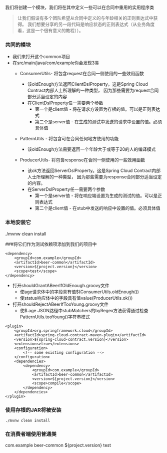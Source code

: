 我们将创建一个模块，我们将在其中定义一些可以在合同中重用的实用程序类

>让我们假设有多个团队希望从合同中定义的与年龄相关的正则表达式中获得。
我们想要分享的另一段代码是响应状态的正则表达式（从业务角度看，这是一个很有意义的教程））。

### 共同的模块
- 我们来打开这个common项目
- 在src/main/java/com/example你会发现3类
    - ConsumerUtils- 将包含request在合同一侧使用的一些效用函数
        - 该oldEnough方法返回ClientDslProperty。这是Spring Cloud Contract内部人士所理解的一种类型，
        因为那些需要为request合同部分适当设定的内容  
        - 在ClientDslProperty任一需要两个参数
            - 第一个是client值 - 将在请求方设置为存根的值。可以是正则表达式
            - 第二个是server值 - 在生成的测试中发送的请求中设置的值。必须具体值
    
    - PatternUtils - 将包含可在合同任何地方使用的功能
        - 该oldEnough方法需要返回一个年龄大于或等于20的人的编译模式
    - ProducerUtils- 将包含response在合同一侧使用的一些效用函数
        - 该ok方法返回ServerDslProperty。这是Spring Cloud Contract内部人士所理解的一种类型，
        因为那些需要为response合同部分适当设定的内容。  
        - 在ServerDslProperty任一需要两个参数
            - 第一个是server值 - 将在响应端设置为生成的测试的值。可以是正则表达式
            - 第二个是client值 - 在stub中发送的响应中设置的值。必须具体值
            

### 本地安装它
./mvnw clean install

###将它们作为测试依赖项添加到我们的项目中
````
<dependency>
    <groupId>com.example</groupId>
    <artifactId>beer-common</artifactId>
    <version>${project.version}</version>
    <scope>test</scope>
</dependency>
````     
- 打开shouldGrantABeerIfOldEnough.groovy文件
    - 使age请求体中的字段具有值$(ConsumerUtils.oldEnough())
    - 使status响应体中的字段具有值value(ProducerUtils.ok())  
- 打开shouldRejectABeerIfTooYoung.groovy文件
    - 使$.age JSON路径中stubMatchers的byRegex方法获得通过检查 PatternUtils.tooYoung()字符串模式    
````
<plugin>
    <groupId>org.springframework.cloud</groupId>
    <artifactId>spring-cloud-contract-maven-plugin</artifactId>
    <version>${spring-cloud-contract.version}</version>
    <extensions>true</extensions>
    <configuration>
        <!-- some existing configuration -->
    </configuration>
    <dependencies>
        <dependency>
            <groupId>com.example</groupId>
            <artifactId>beer-common</artifactId>
            <version>${project.version}</version>
            <scope>compile</scope>
        </dependency>
    </dependencies>
</plugin>
````    

### 使用存根的JAR将被安装
````
./mvnw clean install
````


### 在消费者端使用普通类
<dependency>
    <groupId>com.example</groupId>
    <artifactId>beer-common</artifactId>
    <version>${project.version}</version>
    <scope>test</scope>
</dependency>
